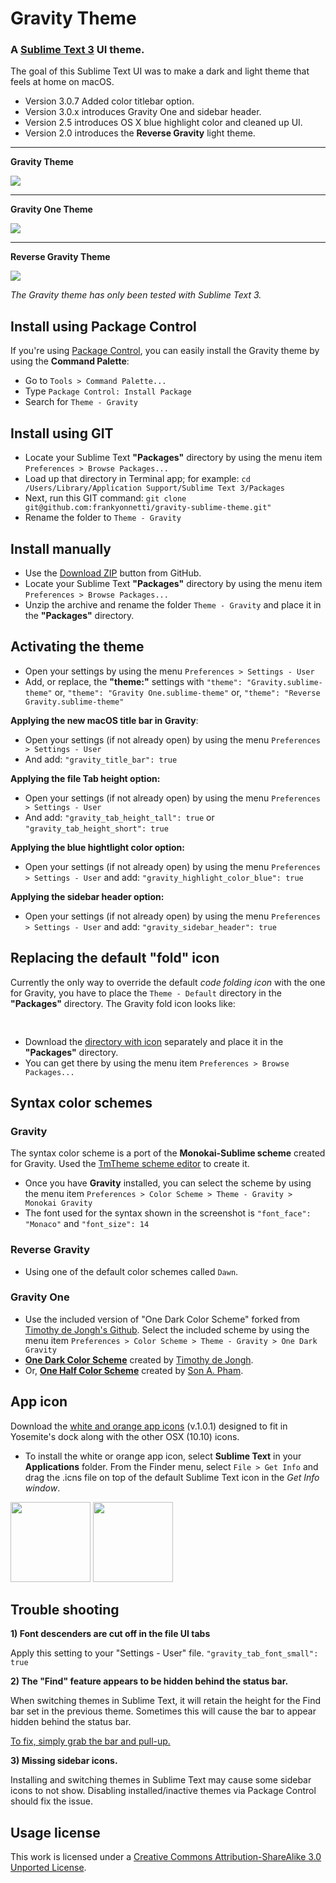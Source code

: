 # Gravity Theme

### A [Sublime Text 3](http://www.sublimetext.com/3) UI theme.

The goal of this Sublime Text UI was to make a dark and light theme that feels at home on macOS.

* Version 3.0.7 Added color titlebar option.
* Version 3.0.x introduces Gravity One and sidebar header.
* Version 2.5 introduces OS X blue highlight color and cleaned up UI.
* Version 2.0 introduces the **Reverse Gravity** light theme.

---

**Gravity Theme**

<img src="https://yonnetti.net/sublime/images/gravity-307.png">

---

**Gravity One Theme**

<img src="https://yonnetti.net/sublime/images/gravity-one-307.png">

---

**Reverse Gravity Theme**

<img src="https://yonnetti.net/sublime/images/reverse-gravity-307.png">


_The Gravity theme has only been tested with Sublime Text 3._

## Install using Package Control

If you're using [Package Control](https://sublime.wbond.net), you can easily install the Gravity theme by using the **Command Palette**:

* Go to `Tools > Command Palette...`
* Type `Package Control: Install Package`
* Search for `Theme - Gravity`


## Install using GIT

* Locate your Sublime Text **"Packages"** directory by using the menu item `Preferences > Browse Packages...`
* Load up that directory in Terminal app; for example: `cd /Users/Library/Application Support/Sublime Text 3/Packages`
* Next, run this GIT command: `git clone git@github.com:frankyonnetti/gravity-sublime-theme.git"`
* Rename the folder to `Theme - Gravity`


## Install manually

* Use the [Download ZIP](https://github.com/frankyonnetti/gravity-sublime-theme/archive/master.zip) button from GitHub.
* Locate your Sublime Text **"Packages"** directory by using the menu item `Preferences > Browse Packages...`
* Unzip the archive and rename the folder `Theme - Gravity` and place it in the **"Packages"** directory.


## Activating the theme

* Open your settings by using the menu `Preferences > Settings - User`
* Add, or replace, the **"theme:"** settings with
`"theme": "Gravity.sublime-theme"` or,
`"theme": "Gravity One.sublime-theme"` or,
`"theme": "Reverse Gravity.sublime-theme"`

**Applying the new macOS title bar in Gravity**:

* Open your settings (if not already open) by using the menu `Preferences > Settings - User`
* And add:
`"gravity_title_bar": true`

**Applying the file Tab height option:**

* Open your settings (if not already open) by using the menu `Preferences > Settings - User`
* And add:
`"gravity_tab_height_tall": true` or `"gravity_tab_height_short": true`

**Applying the blue hightlight color option:**

* Open your settings (if not already open) by using the menu `Preferences > Settings - User` and add:
`"gravity_highlight_color_blue": true`

**Applying the sidebar header option:**

* Open your settings (if not already open) by using the menu `Preferences > Settings - User` and add:
`"gravity_sidebar_header": true`

## Replacing the default "fold" icon

Currently the only way to override the default *code folding icon* with the one for Gravity, you have to place the `Theme - Default` directory in the **"Packages"** directory. The Gravity fold icon looks like:

<img src="https://s3.amazonaws.com/yonnetti-sublime/gravity/icons/fold%402x.png" width="16" height="16">

* Download the [directory with icon](http://bit.ly/2812iC5) separately and place it in the **"Packages"** directory.
* You can get there by using the menu item `Preferences > Browse Packages...`


## Syntax color schemes

### Gravity

The syntax color scheme is a port of the **Monokai-Sublime scheme** created for Gravity. Used the [TmTheme scheme editor](http://tmtheme-editor.herokuapp.com) to create it.

* Once you have **Gravity** installed, you can select the scheme by using the menu item `Preferences > Color Scheme > Theme - Gravity > Monokai Gravity`
* The font used for the syntax shown in the screenshot is `"font_face": "Monaco"` and `"font_size": 14`


### Reverse Gravity

* Using one of the default color schemes called `Dawn`.


### Gravity One

* Use the included version of "One Dark Color Scheme" forked from [Timothy de Jongh's Github](https://github.com/IceTimux). Select the included scheme by using the menu item `Preferences > Color Scheme > Theme - Gravity > One Dark Gravity`
* **[One Dark Color Scheme](https://packagecontrol.io/packages/One%20Dark%20Color%20Scheme)** created by [Timothy de Jongh](https://github.com/IceTimux).
* Or, **[One Half Color Scheme](https://packagecontrol.io/packages/One%20Half%20Color%20Schemes)** created by [Son A. Pham](https://github.com/sonph).


## App icon

Download the [white and orange app icons](http://bit.ly/1s1CbKG) (v.1.0.1) designed to fit in Yosemite's dock along with the other OSX (10.10) icons.

* To install the white or orange app icon, select **Sublime Text** in your **Applications** folder. From the Finder menu, select `File > Get Info` and drag the .icns file on top of the default Sublime Text icon in the *Get Info window*.

<img src="https://s3.amazonaws.com/yonnetti-sublime/gravity/icons/app-icon-white-101.png" width="128" height="128"> <img src="https://s3.amazonaws.com/yonnetti-sublime/gravity/icons/app-icon-orange-101.png" width="128" height="128">


## Trouble shooting

**1) Font descenders are cut off in the file UI tabs**

Apply this setting to your "Settings - User" file.
`"gravity_tab_font_small": true`

**2) The "Find" feature appears to be hidden behind the status bar.**

When switching themes in Sublime Text, it will retain the height for the Find bar set in the previous theme. Sometimes this will cause the bar to appear hidden behind the status bar.

[To fix, simply grab the bar and pull-up.](https://github.com/frankyonnetti/gravity-sublime-theme/wiki/Theme-Trouble-Shooting)

**3) Missing sidebar icons.**

Installing and switching themes in Sublime Text may cause some sidebar icons to not show. Disabling installed/inactive themes via Package Control should fix the issue.


## Usage license

This work is licensed under a [Creative Commons Attribution-ShareAlike 3.0 Unported License](http://creativecommons.org/licenses/by-sa/3.0/).


